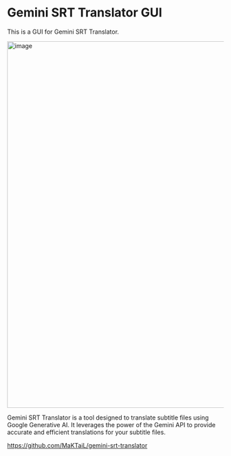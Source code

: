 # Gemini SRT Translator GUI
This is a GUI for Gemini SRT Translator.

<img width="854" alt="image" src="https://github.com/user-attachments/assets/ca5a5229-a708-4589-9805-df4e8a9ccedc" />

Gemini SRT Translator is a tool designed to translate subtitle files using Google Generative AI. It leverages the power of the Gemini API to provide accurate and efficient translations for your subtitle files.

https://github.com/MaKTaiL/gemini-srt-translator

